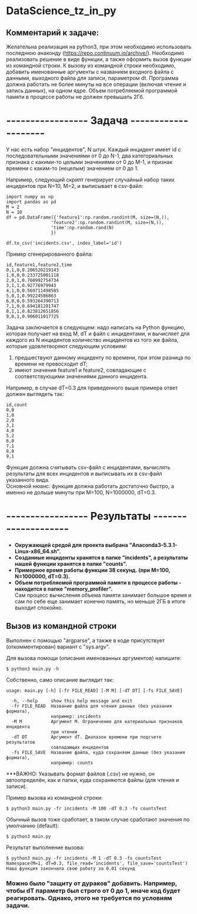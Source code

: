 # DataScience_tz_in_py  
  
## Комментарий к задаче: 

Желательна реализация на python3, при этом необходимо использовать последнюю анаконду (https://repo.continuum.io/archive/). Необходимо реализовать решение в виде функции, а также оформить вызов функции из командной строки. К вызову из командной строки необходимо, добавить именованные аргументы с названием входного файла с данными, выходного файла для записи, параметром dt. Программа должна работать не более минуты на все операции (включая чтение и запись данных), на одном ядре. Объем потребляемой программой памяти в процессе работы не должен превышать 2Гб.  
  
# ----------------- Задача -------------------- 
  
У нас есть набор "инцидентов", N штук. Каждый инцидент имеет id с последовательными значениями от 0 до N-1, два категориальных признака с какими-то целыми значениями от 0 до M-1, и признак времени с каким-то (нецелым) значением от 0 до 1.  
  
Например, следующий скрипт генерирует случайный набор таких инцидентов при N=10, M=2, и выписывает в csv-файл:  
  
```
import numpy as np
import pandas as pd
M = 2
N = 10
df = pd.DataFrame({'feature1':np.random.randint(M, size=(N,)),
                 'feature2':np.random.randint(M, size=(N,)),
                 'time':np.random.rand(N)
                 })

df.to_csv('incidents.csv', index_label='id')
```
  
Пример сгенерированного файла:  
```
id,feature1,feature2,time
0,1,0,0.206520219143
1,0,0,0.233725001118
2,0,1,0.760992754734
3,1,1,0.92776979943
4,1,0,0.569711498585
5,0,1,0.99224586863
6,0,0,0.593264390713
7,1,0,0.694181201747
8,1,1,0.823812651856
9,0,1,0.906011017725
```
  
Задача заключается в следующем: надо написать на Python функцию, которая получает на вход M, dT и файл с инцидентами, и вычисляет для каждого из N инцидентов количество инцидентов из того же файла, которые удовлетворяют следующим условиям:  
1. предшествуют данному инциденту по времени, при этом разница по времени не превосходит dT;  
2. имеют значения feature1 и feature2, совпадающие с соответствующими значениями данного инцидента.  
  
Например, в случае dT=0.3 для приведенного выше примера ответ должен выглядеть так:  
```
id,count
0,0
1,0
2,0
3,1
4,0
5,2
6,0
7,1
8,0
9,1
```
  
Функция должна считывать csv-файл с инцидентами, вычислять результаты для всех инцидентов и выписывать их в csv-файл указанного вида.  
Основной нюанс: функция должна работать достаточно быстро, а именно не дольше минуты при M=100, N=1000000, dT=0.3.  

# ----------------- Результаты --------------------  
  
- **Окружающей средой для проекта выбрана "Anaconda3-5.3.1-Linux-x86_64.sh".**
- **Созданные инциденты хранятся в папке "incidents", а результаты нашей функции хранятся в папке "counts".**  
- **Примерное время работы функции 38 секунд. (при M=100, N=1000000, dT=0.3).**  
- **Объем потребляемой программой памяти в процессе работы - находится в папке "memory_profiler".**  
Сам процесс вычисления объема памяти занимает большое время и сам по себе еще занимает конечно память, но меньше 2ГБ в итоге выходит спокойно.

## Вызов из командной строки  
  
Выполнен с помощью "argparse", а также в коде присутствует (откомментирован) вариант с "sys.argv".  
  
Для вызова помощи (описания именованных аргументов) напишите:  
```
$ python3 main.py -h
```

Собственно, само описание выглядит так:  
```
usage: main.py [-h] [-fr FILE_READ] [-M M] [-dT DT] [-fs FILE_SAVE]

  -h, --help     show this help message and exit
  -fr FILE_READ  Название файла для чтения данных (без указания формата),
                 например: incidents
  -M M           Аргумент M. Ограничение для катериальных признаков инцидента
                 при чтении
  -dT DT         Аргумент dT. Диапазон времени при подсчете результатов
                 совпадающих инцидентов
  -fs FILE_SAVE  Название файла, куда сохраняем данные (без указания формата),
                 например: counts
```
  ***ВАЖНО: Указывать формат файлов (.csv) не нужно, он автоопределён, как и папки, куда сохраняются файлы (для чтения и записи).  
   
Пример вызова из командной строки:  
``` 
$ python3 main.py -fr incidents -M 100 -dT 0.3 -fs countsTest
```
Обычный вызов тоже сработает, в таком случае сработают значения по умолчанию (default):  
```
$ python3 main.py
```
   
Результат выполнение вызова:  
```
$ python3 main.py -fr incidents -M 1 -dT 0.3 -fs countsTest
Namespace(M=1, dT=0.3, file_read='incidents', file_save='countsTest')
Наша функция закончила свою работу за 0.01 секунд
```

### Можно было "защиту от дураков" добавить. Например, чтобы dT параметр был строго от 0 до 1, иначе код будет реагировать. Однако, этого не требуется по условиям задачи. 

